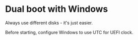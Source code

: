 # Dual boot with Windows

Always use different disks - it's just easier.

Before starting, configure Windows to use UTC for UEFI clock.

